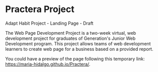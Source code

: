 # Practera Project
Adapt Habit Project - Landing Page - Draft

The Web Page Development Project is a two-week virtual, web development project for graduates of Generation's Junior Web Development program. This project allows teams of web development learners to create web page for a business based on a provided report.


You could have a preview of the page following this temporary link: https://maria-hidalgo.github.io/Practera/.
